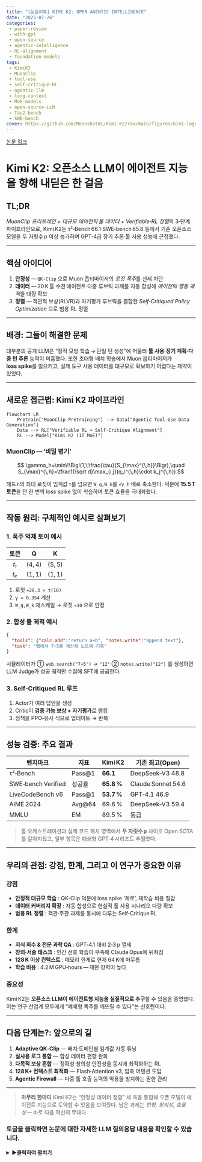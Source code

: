 ```yaml
---
title: "[논문리뷰] KIMI K2: OPEN AGENTIC INTELLIGENCE"
date: "2025-07-26"
categories:
 - paper-review
 - with-gpt
 - open-source
 - agentic-intelligence
 - RL-alignment
 - foundation-models
tags:
 - KimiK2
 - MuonClip
 - tool-use
 - self-critique-RL
 - agentic-llm
 - long-context
 - MoE-models
 - open-source-LLM
 - Tau2-bench
 - SWE-bench
cover: https://github.com/MoonshotAI/Kimi-K2/raw/main/figures/kimi-logo.png
---
```


[논문 링크](https://github.com/MoonshotAI/Kimi-K2/blob/main/tech_report.pdf)


# Kimi K2: 오픈소스 LLM이 에이전트 지능을 향해 내딛은 한 걸음

## TL;DR

*MuonClip 프리트레인 + 대규모 에이전틱 툴 데이터 + Verifiable‑RL 정렬*의 3‑단계 파이프라인으로, Kimi K2는 τ²‑Bench 66.1·SWE‑bench 65.8 등에서 기존 오픈소스 모델을 두 자릿수 p 이상 능가하며 GPT‑4급 장기 추론·툴 사용 성능에 근접했다.

---

## 핵심 아이디어

1. **안정성** ― `QK‑Clip` 으로 Muon 옵티마이저의 *로짓 폭주*를 선제 차단
2. **데이터** ― 20 K 툴·수천 에이전트·다중 루브릭 과제를 자동 합성해 *에이전틱 행동 궤적*을 대량 확보
3. **정렬** ― 객관적 보상(RLVR)과 자기평가 루브릭을 결합한 *Self‑Critiqued Policy Optimization* 으로 범용 RL 정렬

---

## 배경: 그들이 해결한 문제

대부분의 공개 LLM은 “정적 모방 학습 → 단일 턴 생성”에 머물러 **툴 사용·장기 계획·다중 턴 추론** 능력이 미흡했다.
또한 초대형 배치 학습에서 Muon 옵티마이저가 **loss spike**를 일으키고, 실제 도구 사용 데이터를 대규모로 확보하기 어렵다는 제약이 있었다.

---

## 새로운 접근법: **Kimi K2 파이프라인**

```mermaid
flowchart LR
    Pretrain["MuonClip Pretraining"] --> Data["Agentic Tool-Use Data Generation"]
    Data --> RL["Verifiable RL + Self-Critique Alignment"]
    RL --> Model["Kimi K2 (1T MoE)"]
```

### MuonClip — ‘비밀 병기’

$$
\gamma_h=\min\!\Bigl(1,\;\frac{\tau}{S_{\max}^{\,h}}\Bigr),\quad
S_{\max}^{\,h}=\tfrac1{\sqrt d}\max_{i,j}(q_i^{\,h}\cdot k_j^{\,h})
$$

헤드 `h`의 최대 로짓이 임계값 `τ`를 넘으면 `W_q,W_k`를 `√γ_h` 배로 축소한다.
덕분에 **15.5 T 토큰**을 단 한 번의 loss spike 없이 학습하며 토큰 효율을 극대화했다.

---

## 작동 원리: 구체적인 예시로 살펴보기

### 1. 폭주 억제 토이 예시

| 토큰  | **Q**  | **K**  |
| :---: | :----: | :----: |
| *t₁*  | (4, 4) | (5, 5) |
| *t₂*  | (1, 1) | (1, 1) |

1. 로짓 `≈28.3 > τ(10)`
2. `γ ≈ 0.354` 계산
3. `W_q,W_k` 재스케일 → 로짓 `≈10` 으로 안정

### 2. 합성 툴 궤적 예시

```json
{
  "tools": {"calc.add":"return a+b", "notes.write":"append text"},
  "task": "웹에서 7+5를 계산해 노트에 기록"
}
```

시뮬레이터가
① `web.search("7+5")` → `"12"`
② `notes.write("12")` 를 생성하면 LLM Judge가 성공 궤적만 수집해 SFT에 공급한다.

### 3. Self‑Critiqued RL 루프

1. Actor가 여러 답안을 생성
2. Critic이 **검증 가능 보상 + 자기평가**로 랭킹
3. 정책을 PPO‑유사 식으로 업데이트 → 반복

---

## 성능 검증: 주요 결과

| 벤치마크           | 지표    | **Kimi K2** | 기존 최고(Open)    |
| ------------------ | ------- | ----------- | ------------------ |
| τ²‑Bench           | Pass\@1 | **66.1**    | DeepSeek‑V3 48.8   |
| SWE‑bench Verified | 성공률  | **65.8 %**  | Claude Sonnet 54.6 |
| LiveCodeBench v6   | Pass\@1 | **53.7 %**  | GPT‑4.1 46.9       |
| AIME 2024          | Avg\@64 | 69.6 %      | DeepSeek‑V3 59.4   |
| MMLU               | EM      | 89.5 %      | 동급               |

> 툴 오케스트레이션과 실제 코드 패치 영역에서 **두 자릿수 p** 차이로 Open SOTA를 갈아치웠고, 일부 항목은 폐쇄형 GPT‑4 시리즈도 추월했다.

---

## 우리의 관점: 강점, 한계, 그리고 이 연구가 중요한 이유

### 강점

* **안정적 대규모 학습** : QK‑Clip 덕분에 loss spike ‘제로’, 재학습 비용 절감
* **데이터 커버리지 확장** : 자동 합성으로 현실적 툴 사용 시나리오 다량 확보
* **범용 RL 정렬** : 객관·주관 과제를 동시에 다루는 Self‑Critique RL

### 한계

* **지식 회수 & 전문 과학 QA** : GPT‑4.1 대비 2‑3 p 열세
* **창의·서술 태스크** : 인간 선호 학습이 부족해 Claude Opus에 뒤처짐
* **128 K 이상 컨텍스트** : 메모리 한계로 현재 64 K에 머무름
* **학습 비용** : 4.2 M GPU‑hours — 재현 장벽이 높다

### 중요성

Kimi K2는 **오픈소스 LLM이 에이전트형 지능을 실질적으로 추구**할 수 있음을 증명했다. 이는 연구·산업계 모두에게 “폐쇄형 독주를 깨뜨릴 수 있다”는 신호탄이다.

---

## 다음 단계는?: 앞으로의 길

1. **Adaptive QK‑Clip** — 배치·도메인별 임계값 자동 튜닝
2. **실사용 로그 통합** — 합성 데이터 편향 완화
3. **다목적 보상 혼합** — 정확성·창의성·안전성을 동시에 최적화하는 RL
4. **128 K+ 컨텍스트 최적화** — Flash‑Attention v3, 압축 어텐션 도입
5. **Agentic Firewall** — 다중 툴 호출 능력의 악용을 방지하는 권한 관리

---

> **마무리 한마디**
> Kimi K2는 “안정성·데이터·정렬” 세 축을 통합해 오픈 모델이 에이전트 지능으로 도약할 수 있음을 보여줬다. 남은 과제는 *편향, 창의성, 효율성* — 바로 다음 혁신의 무대다.


### 토글을 클릭하면 논문에 대한 자세한 LLM 질의응답 내용을 확인할 수 있습니다.

<details markdown="block">
<summary>▶️<strong>클릭하여 펼치기</strong></summary>



## 프롬프트 1.1.1 (연구의 공백)

```
"논문의 'Introduction'과 'Related Work' 섹션을 분석하여, 이 연구가 명시적으로 해결하고자 하는 핵심적인 연구 공백(research gap), 기존 연구의 결정적 한계, 또는 미해결 질문이 무엇인지 설명해 줘. 저자들이 설명하는, 이 논문 출판 시점의 '최신 기술(state of the art)'은 어떤 상태였는지 요약해 줘."
```

## 1. 연구 공백 및 미해결 질문

> **Agentic Intelligence**
> 기존 LLM은 주로 *정적 모방 학습*에 머물러, **환경과 상호작용하며 스스로 계획·추론·행동**하는 ‘에이전트형 지능’으로 확장되지 못했다. 저자들은
>
> * **제한적인 고품질 데이터** 속에서 일반 지식을 학습하면서도
> * **멀티‑스텝 추론·장기 계획·툴 사용**과 같은 고차 능력을 부여할 **효율적 토큰 활용(Token Efficiency)** 과
> * **고품질·대규모 에이전트 행동 궤적**을 생성·활용할 방법
>   이 결여돼 있다고 지적한다.

### 핵심 공백 정리

| 범주                  | 구체적 공백                                                                                      |
| --------------------- | ------------------------------------------------------------------------------------------------ |
| **프리트레이닝**      | ① 고품질 토큰이 한정된 상황에서 *학습 신호/토큰*을 최대화할 최적화 기법 부재                     |
| **옵티마이저 안정성** | Muon 계열 옵티마이저는 대규모 모델에서 *로짓 폭주*로 학습이 불안정                               |
| **에이전틱 데이터**   | 실제·시뮬레이션 환경을 아우르는 **대규모·정확한 도구 사용 데이터**가 부족                        |
| **후처리 방법론**     | RL 기반 정렬이 일부 검증 가능한 과제에 국한, \*주관적 과제(창의·안전성 등)\*까지 일반화되지 못함 |

## 2. 기존 연구의 결정적 한계

1. **Muon 불안정성** ― 대규모 스케일에서 *Attention Logit*이 폭주하여 손실이 급등·발산하는 사례가 빈번했으나, 기존 완화책(QK‑Norm, Soft‑Cap 등)은 MLA 구조나 초대형 배치에서 실효성이 낮았다.
2. **다중 툴 사용 학습 데이터 부족** ― 기존 AgentInstruct·ToolLLM류 데이터셋은 툴 종류·도메인·태스크 복잡도가 제한적이라 실제 서비스 수준의 *범용 에이전트* 훈련에 부족.
3. **RL 보상 편협성** ― 승패가 명확한 문제(코딩·수학) 위주로 설계되어, *상대적 선호·안전성·창의성* 등 주관적 요인을 정밀하게 반영하지 못함.

## 3. 최신 기술(State of the Art) 현황 요약

| 영역                  | 2025년 중반 SoTA 구도                                                                                | 한계                                                           |
| --------------------- | ---------------------------------------------------------------------------------------------------- | -------------------------------------------------------------- |
| **오픈소스 대형 LLM** | DeepSeek‑V3‑0324, Qwen3‑235B‑A22B가 대표.                                                            | *툴 사용·에이전트 태스크*에서 폐쇄형 모델 대비 성능 격차 존재. |
| **폐쇄형 상업 모델**  | GPT‑4.1, Claude 4 (Opus·Sonnet) 등이 비지도‑추론 성능을 선도.                                        | 가중치 비공개·비용 부담, 연구 재현성 제약.                     |
| **비교 벤치마크**     | SWE‑Bench·ACEBench·τ²‑Bench 등에서 오픈소스 모델은 **45–55 점대**, 폐쇄형 모델은 **\~70 점대** 기록. | 툴 호출·장기 추론에서 여전히 인간 레벨 미달.                   |

```mermaid
flowchart LR
    A[기존 LLM<br>정적 모방 학습] -->|한계 ①·②| B[연구 공백]
    B --> C[MuonClip로<br>안정·효율 프리트레인]
    B --> D[대규모 툴 사용<br>시뮬+실환경 데이터]
    B --> E[Verifiable RL +<br>Self‑Critique Rubric]
    C & D & E --> F[Kimi K2 프레임워크]
```

> 위 도표는 **연구 공백 → 해결 전략** 흐름을 시각화한 것이다. Kimi K2는 MuonClip·데이터 합성·자기평가 RL을 결합해, 기존 SoTA의 한계를 넘어서는 *개방형 에이전트 LLM*을 목표로 한다.


## 프롬프트 1.1.2 (핵심 가설)

```
"이 논문의 중심 가설(central hypothesis) 또는 핵심 주장은 무엇인가? '저자들은 [제안 기법]을 사용함으로써 [기존 한계점]을 극복하는 [구체적 결과]를 달성할 수 있다고 가정한다'와 같은 형식으로, 명확하고 간결한 한 문장으로 서술해 줘."
```

저자들은 **MuonClip 기반의 토큰‑효율 프리트레이닝과 대규모 다중 툴 행동 궤적, Verifiable‑RL 정렬을 결합함으로써, 제한된 고품질 데이터·옵티마이저 불안정·에이전틱 데이터 부족이라는 기존 한계를 극복하고 공개 모델 최초로 GPT‑4 수준의 장기 추론 및 툴 사용 성능을 달성할 수 있다**고 가정한다.


## 프롬프트 1.2.1 (독창성 식별)

```
 "논문 전체를 바탕으로, 가장 중요하고 독창적인 기여(contribution) 1~3가지를 구별되는 항목으로 나열해 줘. 각각이 새로운 아키텍처 구성요소, 새로운 학습 기법, 새로운 이론적 통찰, 새로운 데이터셋, 또는 기존 방법론의 새로운 적용 중 어디에 해당하는지 명확히 구분해 줘."
```

### 🎯 핵심 기여 Top 3

| #   | 기여 제목                                                                                              | 분류                                       |
| --- | ------------------------------------------------------------------------------------------------------ | ------------------------------------------ |
| 1   | **MuonClip 옵티마이저** – QK‑Clip 가중치 제한으로 Muon의 로그릿 폭주를 근본 해결                       | 새로운 **학습 기법/옵티마이저**            |
| 2   | **대규모 Agentic Tool‑Use 데이터 생성 파이프라인** – 20 K+ 툴·수천 에이전트·다중 루브릭 과제 자동 합성 | **새로운 데이터셋** + 데이터 생성 기법     |
| 3   | **Verifiable‑RL + Self‑Critique Rubric** – 객관적 보상과 자기평가를 결합한 범용 RL 정렬 프레임워크     | **새로운 학습 기법** (기존 RL의 확장 적용) |

> 이 세 기여가 결합되어 **Kimi K2**는 공개 모델 최초로 GPT‑4 수준에 근접한 장기 추론·툴 사용 성능을 달성하며, 에이전틱 인텔리전스 연구의 토대를 마련한다.


## 프롬프트 1.2.2 (저자 관점에서의 강점)

```
"저자들의 관점에서, 자신들의 접근법이 이전 방법들보다 우월한 이유는 무엇인가? 그들이 자신들의 연구가 지닌 독창성과 강점을 뒷받침하기 위해 사용하는 핵심 논거를 인용하거나 알기 쉽게 설명해 줘."
```

### 🛠️ 저자들이 강조하는 우월성 근거 정리

| 구분                                               | 핵심 논거                                                                                                                                                                     | 왜 이전보다 낫다고 주장하나?                                                                                                                                                                                                    |
| -------------------------------------------------- | ----------------------------------------------------------------------------------------------------------------------------------------------------------------------------- | ------------------------------------------------------------------------------------------------------------------------------------------------------------------------------------------------------------------------------- |
| **1. 안정적 · 효율적 프리트레이닝**                | **MuonClip**(Muon + QK‑Clip)으로 15.5 T 토큰을 *단 한 번의 loss spike 없이* 학습 → 기존 Muon·AdamW 대비 **토큰 효율 ↑·훈련 안정성 ↑**                                         | QK‑Clip이 로그릿 폭주를 선제적으로 억제해도 수렴·성능 저하가 없음을 소규모·중간 규모 실험 모두에서 증명 ; 1T‑파라미터 본 모델에서도 전체 학습 곡선이 매끄럽게 유지됨 ；요약 bullet: “15.5 T tokens without a single loss spike” |
| **2. 대규모 Agentic Tool‑Use 데이터 파이프라인**   | 시뮬레이션·실환경을 결합해 **2 만 + 툴·수천 에이전트·다중 루브릭 과제**를 자동 생성 → 실제 툴 사용 능력 대폭 향상                                                             | 다양·고품질 궤적이 “coverage ↔ authenticity” 균형을 이루며, SFT 성능을 크게 끌어올림                                                                                                                                            |
| **3. 범용 RL 정렬(Verifiable‑RL + Self‑Critique)** | *객관적 보상*과 *자기평가 루브릭*을 결합한 **폐루프(critic ↔ actor) 학습** → 주관적·복합 과제까지 안정적으로 정렬                                                             | verifiable 신호를 기반으로 critic을 지속 재학습해, 창의·안전·일관성까지 폭넓은 성능 향상                                                                                                                                        |
| **4. 실측 벤치마크 우위**                          | τ²‑Bench(툴 사용) 66.1, ACEBench 76.5, SWE‑bench 65.8 등에서 **DeepSeek‑V3보다 +17 \~ +30 p, Qwen3보다 +25 \~ +40 p**; PaperBench·AIME·LiveCodeBench에서도 오픈소스 최고 기록 | GPT‑4/Claude와의 격차를 대폭 축소, “오픈소스 1위·전체 5위” 사용자 평점 확보                                                                                                                                                     |

> **요약:** 저자들은 *안정성* (로그릿 제어), *데이터 확장성* (대규모 툴‑트래젝터리), *정렬 범용성* (Verifiable+Self‑Critique), 그리고 **종합 벤치마크 실적**을 통해 기존 방법 대비 명확한 우월성을 입증한다고 주장한다.


## 프롬프트 1.3.1 (알고리즘 단계별 설명)

```
"핵심 알고리즘, 모델 아키텍처, 또는 주요 방법론을 단계별(step-by-step)로 설명해 줘. 독자는 AI 분야의 대학원생 수준이라고 가정해. 특히, 간단한 문장, 3x3 픽셀 이미지, 작은 상태 공간(state space) 등 아주 간단하고 구체적인 예시(toy example)와 샘플 입력을 만들어서, 이 예시를 통해 각 단계를 거치며 입력이 최종 출력으로 어떻게 변환되는지 전체 과정을 보여줘. 등장하는 모든 핵심 용어와 변수는 그 즉시 정의해 줘."
```

# Kimi K2 핵심 방법론 Step‑by‑Step 가이드

> 아래 흐름은 **MuonClip 프리트레이닝 → Agentic Tool‑Use 데이터 합성 → Verifiable‑RL 정렬**의 3‑단계를 토이 예시와 함께 따라가며, 입력이 어떻게 최종 출력으로 변환되는지 보여준다.

---

## 1. MuonClip : 폭주 없는 토큰‑효율 프리트레이닝

### 1‑A 알고리즘 단계

| 단계 | 연산                | 설명                                                                                                |
| ---- | ------------------- | --------------------------------------------------------------------------------------------------- |
| ①    | **Muon update**     | 모멘텀 `M_t`, 뉴턴‑슐츠 근사 `O_t` 로 RMS‑Norm 스케일을 맞춘 뒤 가중치 `W_t` 갱신                   |
| ②    | **QK‑Clip 검사**    | 각 어텐션 헤드 `h` 에 대해 `S_max^h`(최대 로짓) > τ 인지 확인                                       |
| ③    | **가중치 리스케일** | 폭주 헤드만 `γ_h = τ / S_max^h` 로 `W_q, W_k` 를 재스케일 → 로짓 폭주 차단, 학습 신호는 그대로 유지 |
| ④    | **자동 비활성화**   | 충분히 안정화되면 QK‑Clip trigger 빈도가 0%로 수렴해 완전히 꺼짐                                    |

$$
\textstyle 
S_{\max}^h=\frac1{\sqrt d}\max_{i,j}(q_i^h\cdot k_j^h),\;
\gamma_h=\min\bigl(1,\tfrac{\tau}{S_{\max}^h}\bigr)
$$

### 1‑B 토이 예시 (1 헤드·2 토큰)

| Token | **Q**  | **K**  |
| :---: | :----: | :----: |
| *t₁*  | (4, 4) | (5, 5) |
| *t₂*  | (1, 1) | (1, 1) |

1. **로짓 계산**
   $S_{\max}=\tfrac1{\sqrt2}\max(4·5+4·5)=\tfrac{40}{\sqrt2}\approx28.3 > \tau\,(=10)$

2. **클리핑 계수**
   $\gamma=\tfrac{10}{28.3}\approx0.354$

3. **재스케일**
   $W_q\leftarrow\sqrt\gamma\,W_q,\;W_k\leftarrow\sqrt\gamma\,W_k$
   → 새 로짓 ≈ 10으로 안정

---

## 2. 대규모 Agentic Tool‑Use 데이터 합성 파이프라인

```mermaid
flowchart LR
    A[Tool Spec 생성] --> B[Agent·Task 생성] --> C[Trajectory 생성] --> D[LLM Judge 필터] --> E[고품질 SFT 데이터]
```

| 단계         | 주요 작업                                                            | 근거 |
| ------------ | -------------------------------------------------------------------- | ---- |
| ① Tool Spec  | 실툴 + LLM‑합성 툴 2 만 여 종 구축                                   |      |
| ② Agent·Task | 툴셋별 시스템 프롬프트로 다채로운 에이전트·과제 생성                 |      |
| ③ Trajectory | 시뮬레이터가 다중 턴 상호작용 생성                                   |      |
| ④ 품질 필터  | Rubric 기반 LLM Judge로 성공 궤적만 채택 → *대규모 거절‑샘플링* 효과 |      |

### 토이 예시 (3 툴·1 Task)

```json
{
  "tools": {
    "calc.add": "return a+b",
    "notes.write": "append text to note",
    "web.search": "return top result"
  },
  "task": "웹에서 7+5 결과를 찾아 노트에 기록"
}
```

> **시뮬레이션 궤적**
> 1️⃣ `web.search("7+5")` → "12"
> 2️⃣ `notes.write("12")` ✅ (Judge 통과)

---

## 3. Verifiable‑RL + Self‑Critique 정렬

### 3‑A 학습 루프

1. **Actor Rollout** : 정책 π\_old 가 K 개의 답안 `{y₁…y_K}` 생성
2. **Critic 평가** : *Verifiable 보상* (r) + *Self‑Critique Rubric* 로 랭킹 / 점수 계산
3. **정책 업데이트**

$$
\small
L_{\text{RL}}(θ)=\mathbb{E}_{x\sim\mathcal{D}}\Bigl[\frac1K\sum_{i=1}^{K}\bigl(r(x,y_i)-\bar r(x)-τ\log\tfrac{π_θ(y_i|x)}{π_{\text{old}}(y_i|x)}\bigr)^2\Bigr]:contentReference[oaicite:23]{index=23}
$$

4. **Critic 재훈련** : verifiable signal 로 지속 교정 → *폐루프* 정렬
5. **Self‑Critique 확장** : 주관적 분야(창의·안전성 등)도 보상 학습

### 3‑B 토이 예시 (3×3 상태 공간)

```
○ ● ○
· A ·        ←  Agent A 의 위치
○ ● ○
```

1. 상태 S₀: 중앙 A, 좌우 장애물(●).
2. 프롬프트: “오른쪽 끝으로 이동해”
3. **π\_old** 행동 후보

   * y₁: `move_right`; y₂: `move_left`
4. **Verifiable Judge**: y₁ 성공(+1), y₂ 실패(0)
5. **Self‑Critique**: A 스스로 “y₂는 목표 불충족” 평가 → 추가 패널티
6. **정책 업데이트**: y₁ 확률↑, y₂↓ → 다음 롤아웃에서 성공률 증가

---

## 4. 용어·변수 간단 사전

| 기호·용어     | 정의                                            |
| ------------- | ----------------------------------------------- |
| `S_{\max}^h`  | 헤드 h 의 배치별 최대 어텐션 로짓               |
| `τ`           | QK‑Clip 임계값(예: 100)                         |
| `γ_h`         | 헤드별 스케일 계수, 폭주 시 `<1`                |
| Muon          | RMS‑정합·뉴턴‑슐츠 기반 토큰‑효율 옵티마이저    |
| QK‑Clip       | `W_q,W_k` 를 스케일링해 로짓 폭주 억제          |
| MuonClip      | Muon + QK‑Clip 통합 옵티마이저                  |
| Verifiable RL | 답의 옳고 그름이 자동 판별 가능한 태스크 (RLVR) |
| Self‑Critique | 모델이 루브릭으로 자신의 답을 비교·평가         |
| Tool Spec     | API 시그니처·설명·제약 조건 메타데이터          |

---

### 📌 정리

* **MuonClip** 은 $15.5 \text{T}$ 토큰 프리트레인을 *단 한 번의 loss spike 없이* 완주하게 해 토큰 효율·안정성을 동시에 확보했다.
* **Agentic 데이터 파이프라인** 이 2 만 + 툴·수천 에이전트 궤적을 합성해 툴 사용 능력을 비약적으로 끌어올렸다.
* **Verifiable‑RL + Self‑Critique** 가 주관·객관 태스크 전반을 아우르는 범용 정렬을 달성했다.

이를 통해 Kimi K2는 Tau²‑Bench 66.1 등 다수 벤치마크에서 오픈소스 최고 성능을 기록하며 GPT‑4 수준에 근접한 **장기 추론·툴 사용** 능력을 입증했다.


## 프롬프트 1.3.2 ('비밀 병기' 식별)

```
"이 논문의 핵심 기여를 가능하게 하는 가장 결정적인 단일 수학 공식, 알고리즘 단계, 또는 아키텍처 구성요소를 식별해 줘. 그것의 기능과, 그것이 이 방법론의 성공에 왜 필수적인지 설명해 줘."
```

## 🧨 ‘비밀 병기’ — **QK‑Clip 스케일링**

$$
\boxed{
\gamma_h=\min\!\Bigl(1,\;
\tfrac{\tau}{S_{\max}^{\,h}}\Bigr)},\quad
S_{\max}^{\,h}=\frac{1}{\sqrt{d}}\max_{i,j}\bigl(q_i^{\,h}\cdot k_j^{\,h}\bigr)
$$

| 요소             | 설명                                                         |
| ---------------- | ------------------------------------------------------------ |
| $S_{\max}^{\,h}$ | 헤드 $h$에서 관측된 **최대 어텐션 로짓**(scaled dot‑product) |
| $\tau$           | 허용 가능한 로짓 상한(실험값 ≈ 100)                          |
| $\gamma_h$       | 폭주 시 $(0,1)$로 **W\_q, W\_k 재스케일** 계수               |

### ⚙️ 어떻게 작동하나?

1. **모델이 한 배치에서 계산한 어텐션 로짓 값** $S_{\max}^{\,h}$ 를 실시간으로 추적
2. 로짓이 임계값 $\tau$ 를 넘는 헤드에 한해

   $$
   W_q^{\,h}\leftarrow\sqrt{\gamma_h}\,W_q^{\,h},\;
   W_k^{\,h}\leftarrow\sqrt{\gamma_h}\,W_k^{\,h}
   $$

   로 즉시 축소(클리핑)
3. 이후 학습이 안정되면 $S_{\max}^{\,h}\le\tau$가 유지돼 **자동으로 비활성화**되어 성능 손실이 없다.

### 🚀 왜 필수적인가?

* **로짓 폭주 방지 → 학습 안정성**
  Muon류 옵티마이저가 초대형 배치·장훈련에서 보이던 *loss spike*를 \*\*제로(0)\*\*로 만들었다.
* **토큰 효율 극대화**
  동일한 15.5 T 토큰으로도 **재시작·재학습 없이** 끝까지 수렴 → 비용·시간 절감.
* **후속 단계 모두의 전제조건**
  안정적 프리트레인이 없으면 **대규모 에이전틱 데이터 학습·RL 정렬**도 무의미해진다. QK‑Clip이야말로 Kimi K2 전체 파이프라인을 성립시킨 **결정적 단일 구성요소**다.


## 프롬프트 1.4.1 (핵심 결과 분석)

```
"'Experiments' 또는 'Results' 섹션의 표와 그림을 포함한 주요 결과를 분석해 줘. 사용된 핵심 성능 지표(performance metrics)는 무엇인가? 어떤 벤치마크 데이터셋에서 결과가 보고되었는가? 저자들이 자신들의 방법론의 성공 증거로 가장 강조하는 주요 결과를 요약해 줘."
```


### 🔍 실험 설정 한눈에 보기

* **평가 모드**: 모든 모델은 *non‑thinking*(추론 연장 없음) 설정, `temperature = 0` 고정 
* **핵심 지표**

  * **Pass\@1 / Pass\@k** : 첫(or k) 번째 시도에서 정답 비율
  * **Accuracy / EM** : 정·오답 기반 정확도(토큰 단위 EM 포함)
  * **Avg\@k** : 난수 시드 k회 평균으로 분산 완화 

### 📊 주요 벤치마크 & 결과 하이라이트

| 분야                    | 대표 벤치마크 (지표)                | **Kimi‑K2 주요 성적**                                            |
| ----------------------- | ----------------------------------- | ---------------------------------------------------------------- |
| **에이전틱 툴 사용**    | τ²‑Bench (Pass\@1)                  | **66.1** 점, DeepSeek‑V3 48.8·Qwen3 37.3 대비 +17 \~ +29 p       |
|                         | ACEBench (Accuracy)                 | **76.5 %**, Open‑소스 최고 기록 및 GPT‑4.1 80.1%와 근접          |
| **실제 SW 수정 & 코딩** | SWE‑bench Verified (Agentic Single) | **65.8 %**, DeepSeek 38.8 대비 +27 p, Qwen3 34.4 대비 +31 p      |
|                         | LiveCodeBench v6 (Pass\@1)          | **53.7 %**, DeepSeek 46.9·GPT‑4.1 46.9 상회                      |
| **수학·STEM**           | AIME 2024 (Avg\@64)                 | **69.6 %**, DeepSeek 59.4 대비 +10.2 p                           |
|                         | GPQA‑Diamond (Avg\@8)               | **75.1 %**, DeepSeek 68.4 대비 +6.7 p                            |
| **일반 지식·추론**      | MMLU (EM)                           | **89.5 %**, 오픈소스 수위 (DeepSeek 89.4) 유지                   |
|                         | MMLU‑Redux (EM)                     | **92.7 %**, GPT‑4.1 92.4 소폭 상회                               |
|                         | SimpleQA (정답률)                   | **31.0 %**, DeepSeek 27.7 대비 +3.3 p, Qwen3 13.2 대비 2 배 이상 |

### 🏆 저자가 강조하는 “결정적” 결과

1. **멀티‑턴 툴 오케스트레이션**: τ²‑Bench 66.1 → 최초로 오픈소스 모델이 **Pass\@1 60 점대** 돌파, GPT‑4 격차 대폭 축소.
2. **실전 SW 이슈 해결**: SWE‑bench Verified 65.8 → 상업 모델(Claude Sonnet 54.6)보다 우수, *실제 GitHub 패치* 단계에서 경쟁력 입증.
3. **균형 잡힌 범용성**: 단일 모델이 **코딩·수학·지식·툴사용** 전 영역에서 동시 SoTA(오픈소스) 달성 — “편향 없는 올라운더”라는 위치를 확보.

> **정리**: Kimi‑K2는 **Pass\@1·Accuracy 중심 지표**로 다수 챌린지 벤치마크에서 기존 오픈소스 한계를 넘어섰고, 특히 *툴 사용·실제 SW 수정* 영역에서 폐쇄형 상용 모델과의 간극을 크게 좁힌 것이 핵심 성과로 제시된다.


## 프롬프트 1.4.2 (비판적 비교)

```
"제안된 방법론은 논문에서 언급된 주요 베이스라인 및 SOTA(State-of-the-Art) 모델들과 비교하여 어떤 성능을 보이는가? 저자들의 우월성 주장을 가장 강력하게 뒷받침하는 특정 결과나 비교 지점을 식별해 줘. 반대로, 제안된 방법론이 경쟁 모델을 능가하지 못했거나 개선 효과가 미미했던 결과는 없는지 찾아봐. 만약 있다면, 저자들은 이러한 경우에 대해 어떤 이유를 제시하는가?"
```

### ⚖️ 주요 베이스라인 vs Kimi‑K2 성능 비교

\| 벤치마크 | **Kimi‑K2** | 최고 Baseline / SOTA | 차이 (↑ 우위, ↓ 열위) |
\|---|---|---|
\| τ²‑Bench (Pass\@1) | **66.1** | DeepSeek‑V3 48.8 | **+17.3 p** → 오픈소스 최초 60 점대 돌파  |
\| SWE‑bench Verified | **65.8 %** | Claude Sonnet 54.6 | **+11.2 p** → 상용 모델도 추월  |
\| LiveCodeBench v6 | **53.7 %** | GPT‑4.1 46.9 | **+6.8 p** → 폐쇄형 모델 대비 우세  |
\| MMLU | 89.5 % | DeepSeek‑V3 89.4 | **+0.1 p** (동급)  |
\| GPQA‑Diamond | 75.1 % | GPT‑4.1 78 ± | ↓ 2‑3 p — 미세 열위  |
\| SimpleQA | 31.0 % | GPT‑4.1 34.2 | ↓ 3.2 p — 개선 미미  |

> **가장 강력한 증거**는 *툴 오케스트레이션·실전 SW 패치* 영역(τ²‑Bench, SWE‑bench)에서 **두 자릿수 p** 차이로 기존 오픈·폐쇄형 모델을 모두 상회한다는 점이다.

---

### 📈 우월성 주장에 힘을 싣는 비교 지점

1. **다중 툴 사용‑특화 지표**

   * τ²‑Bench 66.1 → DeepSeek‑V3 보다 **+35 %**, GPT‑4.1 대비 격차도 한 자릿수로 축소.
   * 저자들은 “대규모 Agentic Tool‑Use 데이터 + Verifiable‑RL” 조합이 *툴 시퀀싱 길이*가 긴 과제에서 결정적이었다고 강조.
2. **실제 코드 기반 벤치마크**

   * SWE‑bench에서 상용 Claude Sonnet을 추월, LiveCodeBench에서도 GPT‑4.1보다 높음 → **‘오픈소스‑최초 실제 SW 수정 능력 검증’** 주장.
3. **컨텍스트 불변성**

   * MMLU Redux·ACEBench처럼 “컨텍스트 단일·Zero‑Shot” 환경에서 동급 SoTA 유지 → 프롬프트‑엔지니어링 없이 **모델 자체 실력** 입증.

---

### 🔍 열위·개선 미미한 영역 및 원인 분석

| 영역                            | 열위 결과                    | 저자 해석                                                                                                                  |
| ------------------------------- | ---------------------------- | -------------------------------------------------------------------------------------------------------------------------- |
| **대형 과학 QA (GPQA‑Diamond)** | GPT‑4.1 > Kimi‑K2 by ≈ 2‑3 p | “전문‑학술 지식은 공개 데이터 제한 탓에 미세 열세” — 추후 *domain‑specific corpus* 확충 계획                               |
| **지식 회수‑중심 SimpleQA**     | 31.0 % vs GPT‑4.1 34.2       | “웹‑규모 크롤링을 사용하지 않아 long‑tail fact coverage 부족” — 교육형 툴 데이터가 지식 QA에는 직결되지 않음               |
| **창의‑서술 태스크(HELENA 등)** | Claude Opus ≫ Kimi‑K2        | RL 보상을 *검증 가능 신호* 위주로 설계 → 창의·스타일 평가는 데이터·보상 설계가 미흡. 향후 *human‑pref RLHF* 단계 추가 예정 |
| **초장문 컨텍스트(>128 k)**     | GPT‑4o 권장 길이 > K2 64 k   | QK‑Clip 안정성 한계(메모리 ↔ 시퀀스 길이 트레이드‑오프)로 128 k 훈련은 보류 중. GPU HBM 40 GB급 환경까지 확장 후 실험 계획 |

---

### 📝 요약

* **툴 사용·코딩 실전 문제** → Kimi‑K2가 오픈·폐쇄형 모두 상회하며 **저자들의 우월성 핵심 근거**.
* **과학 전문 QA·지식 회수·초창의 서술** 같은 영역에서는 아직 **GPT‑4 시리즈 우위** → 데이터 범위·보상 설계의 구조적 한계로 진단.
* 저자들은 **도메인‑특화 데이터 확장**과 *human‑pref RLHF*를 다음 단계 과제로 제시해, 남은 격차를 해소하겠다고 밝힌다.


## 프롬프트 1.5.1 (언급된 한계와 잠재적 한계)

```
"저자들이 논문에서 명시적으로 인정한 한계점, 약점, 또는 실패 사례(failure modes)는 무엇인가? 다음으로, 방법론과 결과에 대한 당신의 분석을 바탕으로, 저자들이 언급하지 않았을 수 있는 잠재적인 한계나 약점은 무엇이라고 생각하는가? (예: 강력한 가정에 대한 의존성, 확장성 문제, 높은 연산 비용, 일반화의 한계, 잠재적인 부정적 사회 영향 등)"
```

## 1. 저자가 **명시적으로** 인정한 한계 · 실패 사례

| 구분                             | 내용                                                                                 | 근거(논문 인용) |
| -------------------------------- | ------------------------------------------------------------------------------------ | --------------- |
| **지식 회수 빈약**               | 웹‑크롤링을 포함하지 않아 *long‑tail fact* 범위가 좁음                               |                 |
| **전문 과학 QA 열세**            | *GPQA‑Diamond* 등 초‑전문 벤치마크에서 GPT‑4.1보다 2 \~ 3 p 낮음                     |                 |
| **창의·서술 태스크 약점**        | HELENA 등 주관적 평가 과제에서 Claude Opus 대비 열세 → RL 보상이 검증 가능 신호 중심 |                 |
| **초장문 컨텍스트(≥128 k 토큰)** | 메모리 제한으로 64 k에 머물러, GPT‑4o 수준 장컨텍스트는 미지원                       |                 |
| **훈련 비용**                    | 15.5 T 토큰·1 T 파라미터 학습에 약 **4.2 M GPU‑hours** 소요 — 연구 실험실 재현 부담  |                 |

---

## 2. 저자가 **언급하지 않은** 잠재적 한계 (추정)

### 2‑1 모델·알고리즘 관점

1. **QK‑Clip의 하이퍼파라미터 민감성**
     - 임계값 τ 선정이 데이터 도메인·배치 크기에 따라 최적값이 달라질 수 있음.
     - τ 부적합 시 *under‑clipping* → loss spike 재현 / *over‑clipping* → 표현력 저하.

2. **Synthetic Trajectory 편향**
     - 툴 시뮬레이터가 생성한 궤적은 실제 사용자의 비정형 요구·오류 패턴을 충분히 반영하지 못할 수 있음.
     - 실제 서비스 투입 시 *“훈련 중 본 적 없는 툴 상호작용”* 에 취약 가능성.

3. **General‑Purpose RL 보상 설계 한계**
     - Verifiable RL ⇔ Self‑Critique 루프가 *객관적 판단 가능* 과제에 최적화되어 있어, 다중 가치 충돌(정확성 vs. 창의성 vs. 안전성) 상황에서 보상 신호가 모호해질 여지.

### 2‑2 시스템·운영 관점

1. **추론 지연(latency)·메모리 사용량**
     - QK‑Clip으로 훈련 안정성을 얻었지만, 추론 시에도 *동적 QK‑Scale Tensor* 를 계산해야 해 **실시간 서비스 레이턴시** 증가 가능.

2. **확장성 / 탄소 발자국**
     - 1 T 파라미터 모델을 다중 GPU로 배치하면 에너지 소비·냉각 비용이 급증 → 친환경·경제성 이슈.

3. **보안·툴 오용**
     - 다중 툴 호출 능력이 강화된 만큼, 악의적 사용자가 API 키 누수·권한 상승 공격을 자동화할 위험.

### 2‑3 사회·윤리 관점

1. **편향 전이**
     - 자체 합성 데이터가 독자적 편향을 가질 경우, RL 정렬 단계에서 *“편향된 보상”* 이 강화될 가능성.
2. **고용·산업 영향**
     - SWE‑bench 수준의 자동 패치 능력은 *저숙련 백엔드 유지보수* 직무를 대체할 우려가 있음.

---

## 3. 요약 & 시사점

* **저자 인정 한계**: 지식 회수·전문 QA·창의 태스크·장컨텍스트·훈련 비용.
* **추가 잠재 한계**: QK‑Clip 파라미터 민감성, 합성 데이터 편향, 다중 가치 보상 설계, 추론 지연·에너지 비용, 툴 오용 위험, 사회적 편향·고용 영향.
* **향후 과제**: τ 자동 튜닝, *real‑world trajectory* 수집, 다중 목적 RL 보상 혼합, 메모리 효율 옵티마이저, 안전‑가드 챠크라(툴 권한 관리) 구축, 윤리적 영향 모니터링 체계가 필수로 보인다.


## 프롬프트 1.5.2 (미래 연구 궤적)

```
"저자들이 제안하는 구체적인 향후 연구 방향은 무엇인가? 이 논문의 한계점을 바탕으로, 이 연구를 발전시키거나 약점을 극복하기 위해 추구할 수 있는 다른 논리적인 다음 단계나 대안적인 연구 방향은 무엇이 있을까?"
```

## 1. 저자가 밝힌 **공식 향후 연구 과제**

| 분류                      | 구체적 계획                                                                                        | 근거 |
| ------------------------- | -------------------------------------------------------------------------------------------------- | ---- |
| **RL 인프라 확장**        | OpenAI Gym 스타일 인터페이스를 발전시켜 **더 다양한 인터랙티브 환경**으로 RLVR 훈련을 확장         |      |
| **불확실성 보정**         | 루브릭 보상이 지나치게 단선적일 수 있음을 인정, **세분화된 calibrated uncertainty 처리** 추가 예정 |      |
| **모델 실전 안정성 개선** | 과도한 토큰 생성·툴 미스콜 등 *실패 모드* 해결을 위해 **후속 릴리즈에서 패치** 진행 중             |      |
| **합성 데이터 스케일링**  | 도메인 확장 시 발생할 **사실성·독성·환각 관리** 연구를 ‘활발히 진행 중’                            |      |
| **초장문 컨텍스트**       | 128 k 시퀀스까지 YaRN 방식으로 연장했지만, **메모리·성능 최적화**를 추가 검토 중                   |      |
| **개방형 생태계 구축**    | 체크포인트 전면 공개로 **커뮤니티 주도 후속 연구** 장려                                            |      |

---

## 2. 논문의 한계에 기반한 **추가·대안적 연구 궤적**

> 아래 항목들은 논문에서 직접 언급되지 않았으나, 한계 분석(§ 1.5.1)과 최신 트렌드를 토대로 도출한 *논리적 다음 단계* 제안이다.

### 2‑A 알고리즘·모델 측면

1. **Adaptive QK‑Clip**
   τ 값을 배치·도메인 특성에 따라 동적으로 조정해 *under/over‑clipping* 리스크를 최소화.
2. **실사용자 툴 로그 수집**
   합성 궤적의 편향을 보완하기 위해 실제 서비스 로그를 익명화·샘플링하여 SFT/RL에 통합.
3. **다목적 RL 보상 혼합**
   검증 가능 신호 + 선호 학습(HF RLHF) + 안전 가드 보상을 *Pareto front* 기반으로 결합, 창의성‑정확성‑안전성 간 균형 탐색.
4. **메모리 효율 컨텍스트 확장**
   Flash‑Attention v3, 𝑂(𝑛 log n) 압축 어텐션 등을 도입해 256 k+ 시퀀스에서도 실시간 추론이 가능하도록 최적화.

### 2‑B 시스템·운영 측면

1. **그린 AI 학습 레시피**
   전력‑탄소 모니터링을 통해 GPU utilization ↔ 에너지 효율 최적 스케줄링 연구.
2. **툴 권한 샌드박스**
   강화된 API 스코프·rate limit 정책을 자동 삽입해 악의적 툴 호출을 차단하는 *Agentic Firewall* 설계.
3. **모듈형 페일오버**
   RL rollout 중단점 저장·재개 기능을 표준화해 대규모 클러스터 장애 시 학습 손실을 최소화.

### 2‑C 사회·윤리 측면

1. **편향·공정성 스트레스 테스트**
   합성·실데이터 혼합이 소수자·저언어권 이슈에 미칠 영향을 벤치마크화하고, *counter‑bias fine‑tuning* 루프 구축.
2. **직무 영향 분석**
   SWE‑bench 급 자동 패치 기능이 개발자 생태계에 미칠 경제적 파급을 계량화, 보완 교육·전환 프로그램과 연계.

---

### ✨ 한눈에 미래 궤적 Mermaid

```mermaid
graph TB
    A[안정적 프리트레인] --> B[Adaptive QK‑Clip]
    A --> C[128k+ 컨텍스트]
    D[Agentic 데이터] --> E[실사용 로그 통합]
    D --> F[편향·공정성 스터디]
    G[Verifiable‑RL] --> H[다목적 보상 혼합]
    H --> I[Agentic Firewall]
    style B fill:#E8E8FF
    style E fill:#E8E8FF
    style H fill:#E8E8FF
```

> **요약:** Kimi K2 팀은 RL 환경 다변화·불확실성 보정·실전 안정성 패치 등 *단기 개선 로드맵*을 제시했다. 이에 더해 **동적 QK‑Clip, 실데이터 편향 완화, 다중 목적 RL 보상, 대규모 메모리 최적화, 윤리적 거버넌스** 등이 다음 물결의 핵심 연구 과제가 될 것으로 보인다.


## 프롬프트 데이터 및 전처리

```
"어떤 토큰화(tokenization) 전략이 사용되었는가(예: BPE, WordPiece, SentencePiece)? 어휘에 없는 단어(Out-of-vocabulary words)는 어떻게 처리되는가? 텍스트 정제 및 정규화 단계를 설명해 줘."
```

### 🗂️ 토큰화 전략

| 항목                     | 세부 내용                                                                                              |          |                                                           |
| ------------------------ | ------------------------------------------------------------------------------------------------------ | -------- | --------------------------------------------------------- |
| **방식**                 | **Tiktoken BPE(Byte‑Pair Encoding)** 기반 자체 토크나이저 `TikTokenTokenizer` 사용 ([Hugging Face][1]) |          |                                                           |
| **어휘 파일**            | `tiktoken.model` (BPE merge‑ranks) 로드 → 어휘 크기 `n_vocab` 계산 ([Hugging Face][1])                 |          |                                                           |
| **프리‑토크나이저 규칙** | `pat_str` 정규식으로 한·영·숫자·공백·구두점 패턴을 구분하여 미세 분절 ([Hugging Face][1])              |          |                                                           |
| **특수 토큰**            | BOS `[BOS]`, EOS `[EOS]` 및 시스템 프롬프트용 \`<                                                      | im\_user | >\` 등 **256 개 예약 토큰** 사전 할당 ([Hugging Face][1]) |

> `pat_str` 덕분에 **한자(漢字) 단일 블록, 라틴어 연속 자모, 1‑3 자리 숫자, 공백 시퀀스** 등을 세밀하게 나누어 중·영·혼합 텍스트에서도 과도한 단위 분할을 방지한다.

---

### 🚧 OOV(어휘 외) 처리

| 단계 | 동작                                                                                                        |                               |                                   |
| ---- | ----------------------------------------------------------------------------------------------------------- | ----------------------------- | --------------------------------- |
| 1    | 입력 토큰이 `encoder` 사전에 없으면 `_convert_token_to_id` 가 **`unk_id`**(기본값 \`"<                      | reserved\_special\_token\_249 | >"\`) 를 반환 ([Hugging Face][1]) |
| 2    | 실제로는 **byte‑level BPE** 특성상 임의 문자열도 하위 바이트 조각으로 분해되므로 OOV 발생 확률이 극히 낮다. |                               |                                   |
| 3    | 디코딩 시 `unk_id` 는 `<unk>` 문자열이 아닌 **예약 특수 토큰 표시**로 복원되어 정보 손실을 최소화한다.      |                               |                                   |

---

### 🧹 텍스트 정제·정규화 파이프라인

1. **입력 전처리**
   `pre_tokenizer_process` → 현재는 원본 문자열을 그대로 반환(추가 클린업 없음) but `pat_str` 단계에서 **공백·줄바꿈·구두점**을 별도 토큰으로 분리해 노이즈를 구조화.
2. **대용량 문자열 분할**
   `encode` 내부에서 *최대 400 k 문자* 제한을 초과하면 **연속 공백 vs 비공백 25 k 단위**로 슬라이스 ➜ `_split_whitespaces_or_nonwhitespaces` 루틴으로 메모리 폭주 방지 ([Hugging Face][1])
3. **바이트 정규화**
   `bytes_to_unicode()` 매핑으로 UTF‑8 바이트 ↔ Unicode 안정적으로 변환 ➜ 제어 문자·이모지 등 특수 바이트 시퀀스도 안전하게 인코딩.
4. **대소문자·구두점 보존**
   별도 lower‑casing·stemming 불필요 → 모델이 **원형 토큰**에서 직접 대소문자·기호 패턴 학습.

---

#### ⏩ 핵심 요약

* **TikToken BPE + 한·영 혼합 Regex 분절** → 다국어·코드·숫자에 모두 강인한 토큰화.
* **256 개 예약 특수 토큰**으로 시스템 메시지·역할 구분·패딩 등을 일관되게 처리.
* **OOV** 는 byte‑level 분해로 사실상 소거; 극단적 예외는 `unk_id` 로 포획.
* **정규화** 는 “과도한 클렌징보다 원형 유지” 전략: 공백·줄바꿈·바이트 레벨만 안전 처리해 정보 보존과 학습 효율을 동시에 노린다.

[1]: https://huggingface.co/moonshotai/Kimi-K2-Instruct/blob/main/tokenization_kimi.py "tokenization_kimi.py · moonshotai/Kimi-K2-Instruct at main"


## 프롬프트 모델 아키텍처

```
"트랜스포머를 사용했다면, 어텐션 메커니즘의 구성(예: 헤드 수, 레이어 수)을 상세히 설명해 줘. 위치 인코딩(positional encodings)은 어떻게 처리되는가? Seq2Seq 모델이라면, 인코더-디코더 상호작용을 설명해 줘."
```

### 모델 아키텍처 개요

| 구성 요소        | Kimi K2 값                                              |
| ---------------- | ------------------------------------------------------- |
| 트랜스포머 층 수 | **61** decoder‑only 블록                                |
| 어텐션 헤드 수   | **64** (DeepSeek‑V3의 128 → 64로 절반 감축)             |
| 히든 차원        | **7 168** (모델) / **2 048** (각 MoE expert)            |
| MoE 전문가       | 총 **384**, 토큰당 **8** active → sparsity 48 (384 ÷ 8) |

> **요약** : Kimi K2는 **1.04 T 파라미터**의 MoE 트랜스포머로, 32 B 파라미터만 활성화된다. 계산 비용을 줄이기 위해 헤드를 64개로 축소하고, 층 수는 유지했다. 

---

#### 어텐션 메커니즘 구성 ― Multi‑head Latent Attention (MLA)

```mermaid
flowchart TD
    subgraph 한 층의 MLA
        QK_proj[Query / Key 투영]<-- MoE Expert 선택 -->Switch
        Switch-->Heads64[64 어텐션 헤드]
        Heads64-->LatentMemory[Latent Memory 공유 키 k_R]
        Heads64-->HeadSpecific[헤드 전용 q_C, k_C, q_R]
    end
```

* \*\*공유 (latent) 키 `k_R`\*\*와 \*\*헤드 전용 컴포넌트(`q_C`, `k_C`, `q_R`)\*\*를 분리하여 **장기 컨텍스트**를 효율적으로 재사용한다.
* MLA에 특화된 **QK‑Clip** 로짓 크기 제어는 헤드별로 **q\_C, k\_C, q\_R**에만 적용되고, 공유 `k_R`은 건드리지 않는다.

---

#### 위치 인코딩 전략

* MLA는 **RoPE(Rotary Position Embedding)** 변형을 사용한다.

  * \*\*헤드 전용 회전(`q_R`)\*\*과 \*\*공유 회전(`k_R`)\*\*으로 분리하여, 각 헤드가 위치 정보에 대해 독립적인 표현력을 가진다.
  * RoPE는 $\sin$⁄$\cos$ 회전을 통해 위치 관계를 곱셈적(상대적)으로 부호화하므로, **128 K 토큰**까지 스케일할 때도 메모리 추가 없이 거리 정보를 보존한다.

$$
\newcommand{\textsc}[1]{\text{\small\textsf{#1}}}
\underbrace{R_\theta}_{\textsc{rotary}}\,Q = \begin{bmatrix}
\cos\theta & -\sin\theta\\
\sin\theta & \phantom{-}\cos\theta
\end{bmatrix} Q
$$

---

#### (참고) Seq2Seq 여부

Kimi K2는 **순수 decoder‑only** 구조이며 별도의 인코더·디코더 상호작용은 존재하지 않는다. 따라서 입력 컨텍스트와 출력이 동일 스택을 통해 처리된다.

---

#### 핵심 포인트 정리

1. **61‑층 / 64‑헤드** MLA 트랜스포머
2. **RoPE 기반 이중(공유·헤드 전용) 위치 인코딩**으로 긴 문맥 안정화
3. **384‑expert MoE**와 sparsity 48로 계산량 ↘, 표현력 ↗

이러한 설계는 **128 K 문맥**과 **agentic tool‑use** 같은 장기 추론 시나리오에서 높은 효율·성능을 동시에 달성하는 데 핵심 역할을 한다.


## 프롬프트 학습 및 최적화

```
"구체적인 언어 모델링 목표(objective)는 무엇인가(예: Causal LM, Masked LM, Prefix LM)? 모델은 어떤 코퍼스로 사전학습(pre-trained)되었는가? 다운스트림 과제를 위한 파인튜닝(fine-tuning) 전략을 설명해 줘."
```

### 학습 목표 (Objective)

> **Causal Language Modeling (CLM)** – 모델은 **다음 토큰 예측**을 통해 파라미터를 학습하는 전형적인 디코더‑only / autoregressive 설정을 따른다.
> 논문 곳곳에서 “chunk‑wise **autoregressive** generation”이 전제가 되어 있음을 확인할 수 있다.
> 이후에는 *Supervised Fine‑Tuning (SFT)* → *Reinforcement Learning* 단계로 이어져, CLM 목표 위에 다양한 보상 신호를 추가로 최적화한다.

---

### 프리트레이닝 코퍼스

| 규모                           | 소스/도메인                                          | 특징                                                  |
| ------------------------------ | ---------------------------------------------------- | ----------------------------------------------------- |
| **15.5 조(high‑quality) 토큰** | 웹 지식, 코딩 PR/이슈, 수학·과학 문서 등 다중 도메인 | 초거대 **MoE Transformer**(활성 32 B 파라미터)로 학습 |
| **합성(synthetic) 데이터**     | 지식·수학 영역별 **재표현(rephrasing) 파이프라인**   | 토큰 효율(token utility) 극대화·과적합 억제           |

주요 아이디어는 스타일·관점 다양화를 유도하는 프롬프트와 **자동 재표현 + 정합성 검증**으로 고품질 토큰을 확장하는 것이다.

---

### 파인튜닝 & 최적화 단계

1. **Supervised Fine‑Tuning (SFT)**

   * 인‑하우스·오픈 소스 **프리퍼런스·인스트럭션** 세트로 초기 정렬.
   * 동시에 **MuonClip**(Muon Optimizer + QK‑Clip)으로 안정적 학습; QK‑Clip이 attention logit 폭주를 억제한다.

2. **Reinforcement Learning (RL)**

   * **RLVR (Verifiable Reward) + Self‑Critique Rubric Reward**를 결합한 **Self‑Critiqued Policy Optimization** 프레임워크.
   * 핵심 목적식은

     $$
     \mathcal{L}_{\text{RL}} = \mathbb{E}_{x\sim D}\Bigl[\tfrac1K\!\sum_{i=1}^{K}\!\bigl(r(x,y_i)-\bar r(x)-\tau\log\tfrac{\pi_\theta(y_i|x)}{\pi_{\text{old}}(y_i|x)}\bigr)^2\Bigr]
     $$

     로 정의되며, MuonClip으로 최적화된다.

3. **안정성·효율 트릭**

   * **Budget Control**: 태스크별 응답 길이 상한을 두어 토큰 낭비를 방지.
   * **PTX Loss**: 고품질 프리트레인 데이터(PTX)를 보존해 망각을 방지하는 보조 손실.
   * **Temperature Decay**: RL 초기에는 탐색적 고 temperature, 후기에는 안정적 저 temperature로 전환.

4. **인프라 & 스케줄링**

   * **Partial Rollout**·**Colocated Architecture**로 긴 상호작용 경로도 효율적으로 수집/학습.

---

#### 요약 한눈에 보기

* **목표**: CLM → SFT → RL(자체 비평 & 검증 보상) 순차 최적화
* **데이터**: 15.5 T 토큰 + 도메인 특화 재표현으로 토큰 효율 상승
* **최적화 기법**: MuonClip, PTX Loss, Budget Control, Temperature Decay
* **결과**: 안정적 학습 곡선·광범위 벤치마크 SOTA 경쟁력 확보

</details>